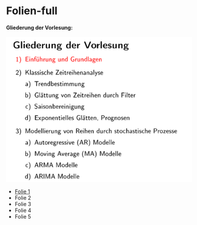 # Folien-full

#### Gliederung der Vorlesung:

![](.gitbook/assets/gliderung.PNG)

* [Folie 1](https://github.com/itsmecevi/ts-folie1/blob/master/Folien_1.pdf)
* Folie 2
* Folie 3
* Folie 4
* Folie 5




